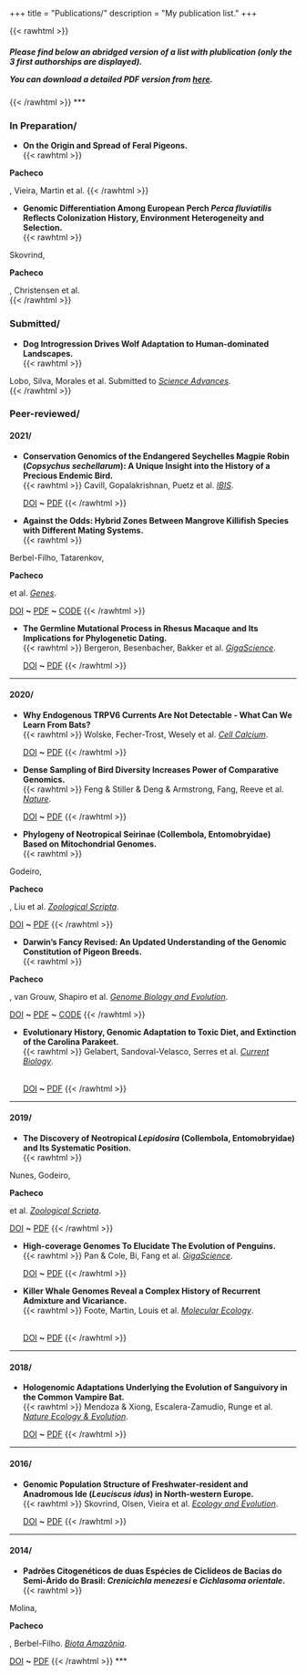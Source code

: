+++
title = "Publications/"
description = "My publication list."
+++

{{< rawhtml >}}
<h5>Please find below an abridged version of a list with plublication (only the 3 first authorships are displayed).</p>
You can download a detailed PDF version from <a href="/MyCV/PublicationList--GeorgePacheco.pdf">here</a>.</h5>
{{< /rawhtml >}}
***

### In Preparation/

* **On the Origin and Spread of Feral Pigeons.**  
{{< rawhtml >}}
<p id=cellphone><b>Pacheco</b></p>, Vieira, Martin et al.
{{< /rawhtml >}}

* **Genomic Differentiation Among European Perch _Perca fluviatilis_ Reflects Colonization History, Environment Heterogeneity and Selection.**  
{{< rawhtml >}}
<div>
Skovrind, <p id=cellphone><b>Pacheco</b></p>, Christensen et al.
</div>  
{{< /rawhtml >}}

### Submitted/

* **Dog Introgression Drives Wolf Adaptation to Human-dominated Landscapes.**  
{{< rawhtml >}}
<div>
Lobo, Silva, Morales et al. Submitted to <a id=articles href="https://www.pnas.org/" target="_blank"><i>Science Advances</i></a>.
</div>  
{{< /rawhtml >}} 

### Peer-reviewed/

#### 2021/

* **Conservation Genomics of the Endangered Seychelles Magpie Robin (_Copsychus sechellarum_): A Unique Insight into the History of a Precious Endemic Bird.**  
{{< rawhtml >}}
Cavill, Gopalakrishnan, Puetz et al. <a id=articles href="https://onlinelibrary.wiley.com/journal/1474919x/" target="_blank"><i>IBIS</i></a>.</p>
<a href="https://onlinelibrary.wiley.com/doi/abs/10.1111/ibi.13023" target="_blank">DOI</a>
<b>~</b>
<a href="/MyArticles/magpie-robinIBIS.pdf">PDF</a>
{{< /rawhtml >}}

* **Against the Odds: Hybrid Zones Between Mangrove Killifish Species with Different Mating Systems.**    
{{< rawhtml >}}
<div>
Berbel-Filho, Tatarenkov, <p id=cellphone><b>Pacheco</b></p> et al. <a id=articles href="https://www.mdpi.com/journal/genes/" target="_blank"><i>Genes</i></a>.</p> 
</div>
<a href="https://www.mdpi.com/2073-4425/12/10/1486" target="_blank">DOI</a>
<b>~</b>
<a href="/MyArticles/killifishGenes.pdf">PDF</a>
<b>~</b>
<a href="https://github.com/waldirmbf/BerbelFilho_etal_KryptolebiasHybridisation/" target="_blank">CODE</a>
{{< /rawhtml >}}

* **The Germline Mutational Process in Rhesus Macaque and Its Implications for Phylogenetic Dating.**   
{{< rawhtml >}}
Bergeron, Besenbacher, Bakker et al. <a id=articles href="https://academic.oup.com/gigascience/" target="_blank"><i>GigaScience</i></a>.</p> 
<a href="https://academic.oup.com/gigascience/article/10/5/giab029/6269103" target="_blank">DOI</a>
<b>~</b>
<a href="/MyArticles/macaqueGigaScience.pdf">PDF</a>
{{< /rawhtml >}}
***

#### 2020/

* **Why Endogenous TRPV6 Currents Are Not Detectable - What Can We Learn From Bats?**   
{{< rawhtml >}}
Wolske, Fecher-Trost, Wesely et al. <a id=articles href="https://www.journals.elsevier.com/cell-calcium/" target="_blank"><i>Cell Calcium</i></a>.</p>
<a href="https://www.sciencedirect.com/science/article/abs/pii/S0143416020301445" target="_blank">DOI</a>
<b>~</b>
<a href="/MyArticles/batsCellCalcium.pdf">PDF</a>
{{< /rawhtml >}}

* **Dense Sampling of Bird Diversity Increases Power of Comparative Genomics.**   
{{< rawhtml >}}
Feng & Stiller & Deng & Armstrong, Fang, Reeve et al. <a id=articles href="https://www.nature.com/" target="_blank"><i>Nature</i></a>.</p> 
<a href="https://www.nature.com/articles/s41586-020-2873-9" target="_blank">DOI</a>
<b>~</b>
<a href="/MyArticles/birdsNature.pdf">PDF</a>
{{< /rawhtml >}}

* **Phylogeny of Neotropical Seirinae (Collembola, Entomobryidae) Based on Mitochondrial Genomes.**    
{{< rawhtml >}}
<div>
Godeiro, <p id=cellphone><b>Pacheco</b></p>, Liu et al. <a id=articles href="https://onlinelibrary.wiley.com/journal/14636409/" target="_blank"><i>Zoological Scripta</i></a>.</p>
</div>
<a href="https://onlinelibrary.wiley.com/doi/full/10.1111/zsc.12408" target="_blank">DOI</a>
<b>~</b>
<a href="/MyArticles/seirinaeZoologicalScripta.pdf">PDF</a>
{{< /rawhtml >}}

* **Darwin’s Fancy Revised: An Updated Understanding of the Genomic Constitution of Pigeon Breeds.**    
{{< rawhtml >}}
<p id=cellphone><b>Pacheco</b></p>, van Grouw, Shapiro et al. <a id=articles href="https://academic.oup.com/gbe/" target="_blank"><i>Genome Biology and Evolution</i></a>.</p>
<a href="https://academic.oup.com/gbe/article/12/3/136/5735467" target="_blank">DOI</a>
<b>~</b>
<a href="/MyArticles/pigeonbreedsGBE.pdf">PDF</a>
<b>~</b>
<a href="https://github.com/pacheco-george/PigeonBreedsGenomics/" target="_blank">CODE</a>
{{< /rawhtml >}}

* **Evolutionary History, Genomic Adaptation to Toxic Diet, and Extinction of the Carolina Parakeet.**  
{{< rawhtml >}}
Gelabert, Sandoval-Velasco, Serres et al. <a id=articles href="https://www.cell.com/current-biology/home" target="_blank"><i>Current Biology</i></a>.</p>  
<a href="https://www.sciencedirect.com/science/article/pii/S0960982219314381/" target="_blank">DOI</a>
<b>~</b>
<a href="/MyArticles/ParakeetCurrentBiology.pdf">PDF</a>
{{< /rawhtml >}}
***

#### 2019/

* **The Discovery of Neotropical _Lepidosira_ (Collembola, Entomobryidae) and Its Systematic Position.**    
{{< rawhtml >}}
<div>
Nunes, Godeiro, <p id=cellphone><b>Pacheco</b></p> et al. <a id=articles href="https://onlinelibrary.wiley.com/journal/14636409/" target="_blank"><i>Zoological Scripta</i></a>.</p>
</div>
<a href="https://onlinelibrary.wiley.com/doi/full/10.1111/zsc.12377/" target="_blank">DOI</a>
<b>~</b>
<a href="/MyArticles/lepidosiraZoologicalScripta.pdf">PDF</a>
{{< /rawhtml >}}

* **High-coverage Genomes To Elucidate The Evolution of Penguins.**  
{{< rawhtml >}}
Pan & Cole, Bi, Fang et al. <a id=articles href="https://academic.oup.com/gigascience/" target="_blank"><i>GigaScience</i></a>.</p>
<a href="https://academic.oup.com/gigascience/article/8/9/giz117/5571031/" target="_blank">DOI</a>
<b>~</b>
<a href="/MyArticles/penguinsGigaScience.pdf">PDF</a>
{{< /rawhtml >}}

* **Killer Whale Genomes Reveal a Complex History of Recurrent Admixture and Vicariance.**  
{{< rawhtml >}}
Foote, Martin, Louis et al. <a id=articles href="https://onlinelibrary.wiley.com/journal/1365294x/" target="_blank"><i>Molecular Ecology</i></a>.</p>  
<a href="https://onlinelibrary.wiley.com/doi/abs/10.1111/mec.15099/" target="_blank">DOI</a>
<b>~</b>
<a href="/MyArticles/killerwhalesMolecularEcology.pdf">PDF</a>
{{< /rawhtml >}}
***

#### 2018/

* **Hologenomic Adaptations Underlying the Evolution of Sanguivory in the Common Vampire Bat.**   
{{< rawhtml >}}
Mendoza & Xiong, Escalera-Zamudio, Runge et al. <a id=articles href="https://www.nature.com/natecolevol/" target="_blank"><i>Nature Ecology & Evolution</i></a>.</p> 
<a href="https://www.nature.com/articles/s41559-018-0476-8#citeas/" target="_blank">DOI</a>
<b>~</b>
<a href="/MyArticles/batsEcolEvol.pdf">PDF</a>
{{< /rawhtml >}}
***

#### 2016/

* **Genomic Population Structure of Freshwater‐resident and Anadromous Ide (_Leuciscus idus_) in North‐western Europe.**    
{{< rawhtml >}}
Skovrind, Olsen, Vieira et al. <a id=articles href="https://onlinelibrary.wiley.com/journal/20457758/" target="_blank"><i>Ecology and Evolution</i></a>.</p>
<a href="https://onlinelibrary.wiley.com/doi/full/10.1002/ece3.1909/" target="_blank">DOI</a>
<b>~</b>
<a href="/MyArticles/ideEcologyEvolution.pdf">PDF</a>
{{< /rawhtml >}}
***

#### 2014/

* **Padrões Citogenéticos de duas Espécies de Ciclídeos de Bacias do Semi-Árido do Brasil: _Crenicichla menezesi_ e _Cichlasoma orientale_.**      
{{< rawhtml >}}
<div>
Molina, <p id=cellphone><b>Pacheco</b></p>, Berbel-Filho. <a id=articles href="https://periodicos.unifap.br/index.php/biota/" target="_blank"><i>Biota Amazônia</i></a>.</p>
</div>
<a href="https://periodicos.unifap.br/index.php/biota/article/view/1076/" target="_blank">DOI</a>
<b>~</b>
<a href="/MyArticles/cichlidsBiotaAmazonia.pdf">PDF</a>
{{< /rawhtml >}}
***